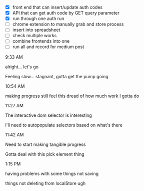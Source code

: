 - [x] front end that can insert/update auth codes
- [x] API that can get auth code by GET query parameter
- [x] run through one auth run
- [ ] chrome extension to manually grab and store process
- [ ] insert into spreadsheet
- [ ] check multiple works
- [ ] combine frontends into one
- [ ] run all and record for medium post

9:33 AM

alright... let's go

Feeling slow... stagnant, gotta get the pump going

10:54 AM

making progress still feel this dread of how much work I gotta do

11:27 AM

The interactive dom selector is interesting

I'll need to autopopulate selectors based on what's there

11:42 AM

Need to start making tangible progress

Gotta deal with this pick element thing

1:15 PM

having problems with some things not saving

things not deleting from localStore ugh


